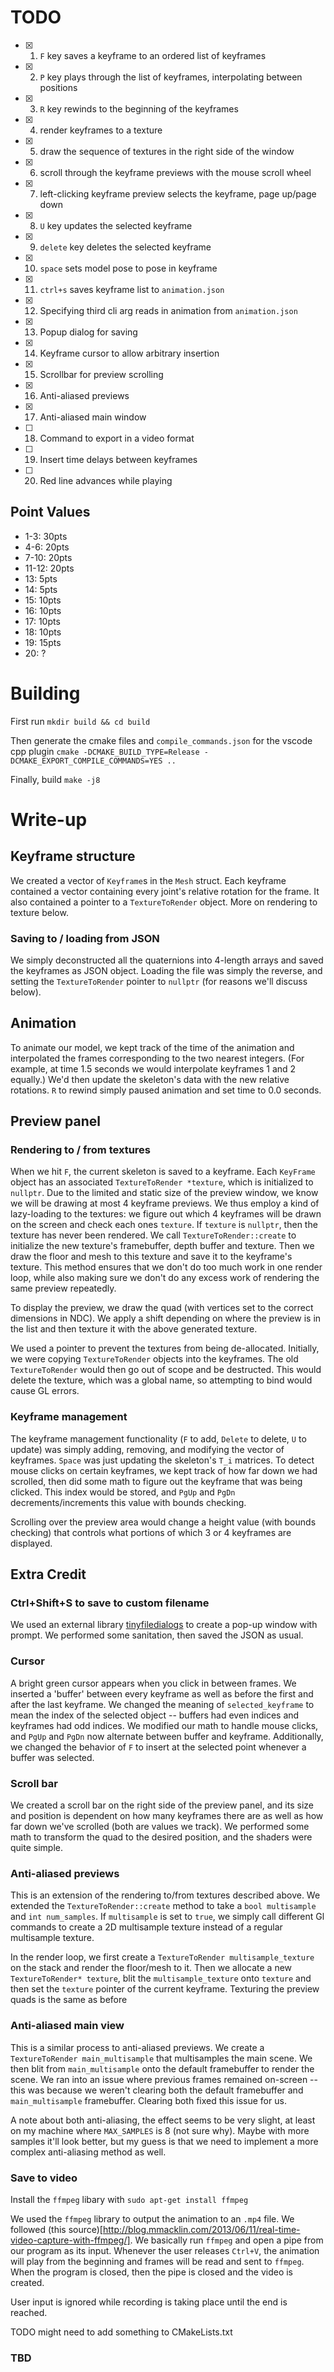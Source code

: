 # TODO
- [x] 1. `F` key saves a keyframe to an ordered list of keyframes
- [x] 2. `P` key plays through the list of keyframes, interpolating between positions
- [x] 3. `R` key rewinds to the beginning of the keyframes
- [x] 4. render keyframes to a texture
- [x] 5. draw the sequence of textures in the right side of the window
- [x] 6. scroll through the keyframe previews with the mouse scroll wheel
- [x] 7. left-clicking keyframe preview selects the keyframe, page up/page down 
- [x] 8. `U` key updates the selected keyframe
- [x] 9. `delete` key deletes the selected keyframe
- [x] 10. `space` sets model pose to pose in keyframe
- [x] 11. `ctrl+s` saves keyframe list to `animation.json`
- [x] 12. Specifying third cli arg reads in animation from `animation.json`
- [x] 13. Popup dialog for saving
- [x] 14. Keyframe cursor to allow arbitrary insertion
- [x] 15. Scrollbar for preview scrolling
- [x] 16. Anti-aliased previews
- [x] 17. Anti-aliased main window
- [ ] 18. Command to export in a video format
- [ ] 19. Insert time delays between keyframes
- [ ] 20. Red line advances while playing

## Point Values
* 1-3: 30pts
* 4-6: 20pts
* 7-10: 20pts
* 11-12: 20pts
* 13: 5pts
* 14: 5pts
* 15: 10pts
* 16: 10pts
* 17: 10pts
* 18: 10pts
* 19: 15pts
* 20: ?

# Building
First run
`mkdir build && cd build`

Then generate the cmake files and `compile_commands.json` for the vscode cpp plugin
`cmake -DCMAKE_BUILD_TYPE=Release -DCMAKE_EXPORT_COMPILE_COMMANDS=YES ..`

Finally, build
`make -j8`

# Write-up

## Keyframe structure
We created a vector of `Keyframe`s in the `Mesh` struct. Each keyframe contained a vector containing every joint's relative rotation for the frame. It also contained a pointer to a `TextureToRender` object. More on rendering to texture below.

### Saving to / loading from JSON
We simply deconstructed all the quaternions into 4-length arrays and saved the keyframes as JSON object. Loading the file was simply the reverse, and setting the `TextureToRender` pointer to `nullptr` (for reasons we'll discuss below).

## Animation
To animate our model, we kept track of the time of the animation and interpolated the frames corresponding to the two nearest integers. (For example, at time 1.5 seconds we would interpolate keyframes 1 and 2 equally.) We'd then update the skeleton's data with the new relative rotations. `R` to rewind simply paused animation and set time to 0.0 seconds. 

## Preview panel

### Rendering to / from textures
When we hit `F`, the current skeleton is saved to a keyframe. Each `KeyFrame` object has an associated `TextureToRender *texture`, which is initialized to `nullptr`. Due to the limited and static size of the preview window, we know we will be drawing at most 4 keyframe previews. We thus employ a kind of lazy-loading to the textures: we figure out which 4 keyframes will be drawn on the screen and check each ones `texture`. If `texture` is `nullptr`, then the texture has never been rendered. We call `TextureToRender::create` to initialize the new texture's framebuffer, depth buffer and texture. Then we draw the floor and mesh to this texture and save it to the keyframe's texture. This method ensures that we don't do too much work in one render loop, while also making sure we don't do any excess work of rendering the same preview repeatedly.

To display the preview, we draw the quad (with vertices set to the correct dimensions in NDC). We apply a shift depending on where the preview is in the list and then texture it with the above generated texture.

We used a pointer to prevent the textures from being de-allocated. Initially, we were copying `TextureToRender` objects into the keyframes. The old `TextureToRender` would then go out of scope and be destructed. This would delete the texture, which was a global name, so attempting to bind would cause GL errors. 

### Keyframe management
The keyframe management functionality (`F` to add, `Delete` to delete, `U` to update) was simply adding, removing, and modifying the vector of keyframes. `Space` was just updating the skeleton's `T_i` matrices. To detect mouse clicks on certain keyframes, we kept track of how far down we had scrolled, then did some math to figure out the keyframe that was being clicked. This index would be stored, and `PgUp` and `PgDn` decrements/increments this value with bounds checking.

Scrolling over the preview area would change a height value (with bounds checking) that controls what portions of which 3 or 4 keyframes are displayed.

## Extra Credit

### Ctrl+Shift+S to save to custom filename
We used an external library [tinyfiledialogs](http://tinyfiledialogs.sourceforge.net/) to create a pop-up window with prompt. We performed some sanitation, then saved the JSON as usual.

### Cursor
A bright green cursor appears when you click in between frames. We inserted a 'buffer' between every keyframe as well as before the first and after the last keyframe. We changed the meaning of `selected_keyframe` to mean the index of the selected object -- buffers had even indices and keyframes had odd indices. We modified our math to handle mouse clicks, and `PgUp` and `PgDn` now alternate between buffer and keyframe. Additionally, we changed the behavior of `F` to insert at the selected point whenever a buffer was selected. 

### Scroll bar
We created a scroll bar on the right side of the preview panel, and its size and position is dependent on how many keyframes there are as well as how far down we've scrolled (both are values we track). We performed some math to transform the quad to the desired position, and the shaders were quite simple.

### Anti-aliased previews
This is an extension of the rendering to/from textures described above. We extended the `TextureToRender::create` method to take a `bool multisample` and `int num_samples`. If `multisample` is set to `true`, we simply call different Gl commands to create a 2D multisample texture instead of a regular multisample texture.

In the render loop, we first create a `TextureToRender multisample_texture` on the stack and render the floor/mesh to it. Then we allocate a new `TextureToRender* texture`, blit the `multisample_texture` onto `texture` and then set the `texture` pointer of the current keyframe. Texturing the preview quads is the same as before

### Anti-aliased main view
This is a similar process to anti-aliased previews. We create a `TextureToRender main_multisample` that multisamples the main scene. We then blit from `main_multisample` onto the default framebuffer to render the scene. We ran into an issue where previous frames remained on-screen -- this was because we weren't clearing both the default framebuffer and `main_multisample` framebuffer. Clearing both fixed this issue for us.

A note about both anti-aliasing, the effect seems to be very slight, at least on my machine where `MAX_SAMPLES` is 8 (not sure why). Maybe with more samples it'll look better, but my guess is that we need to implement a more complex anti-aliasing method as well.

### Save to video
Install the `ffmpeg` libary with `sudo apt-get install ffmpeg`

We used the `ffmpeg` library to output the animation to an `.mp4` file. We followed (this source)[http://blog.mmacklin.com/2013/06/11/real-time-video-capture-with-ffmpeg/]. We basically run `ffmpeg` and open a pipe from our program as its input. Whenever the user releases `Ctrl+V`, the animation will play from the beginning and frames will be read and sent to `ffmpeg`. When the program is closed, then the pipe is closed and the video is created. 

User input is ignored while recording is taking place until the end is reached.

TODO might need to add something to CMakeLists.txt

### TBD